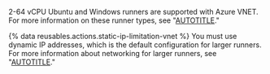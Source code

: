 2-64 vCPU Ubuntu and Windows runners are supported with Azure VNET. For more information on these runner types, see "[AUTOTITLE](/actions/using-github-hosted-runners/about-larger-runners/about-larger-runners#about-ubuntu-and-windows-larger-runners)."

{% data reusables.actions.static-ip-limitation-vnet %} You must use dynamic IP addresses, which is the default configuration for larger runners. For more information about networking for larger runners, see "[AUTOTITLE](/actions/using-github-hosted-runners/about-larger-runners/about-larger-runners#networking-for-larger-runners)."
